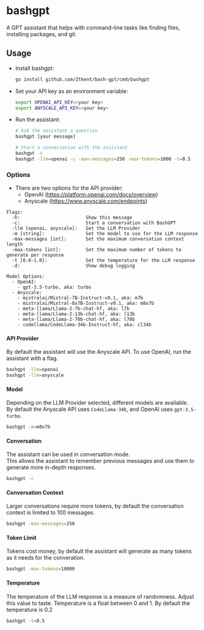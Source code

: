 # bashgpt
A GPT assistant that helps with command-line tasks like finding files, installing packages, and git.

## Usage

- Install bashgpt:  
  ```bash
  go install github.com/Ztkent/bash-gpt/cmd/bashgpt
  ```
  
- Set your API key as an environment variable:
  ```bash
  export OPENAI_API_KEY=<your key>
  export ANYSCALE_API_KEY=<your key>
  ```

- Run the assistant:
  ```bash
  # Ask the assistant a question
  bashgpt [your message]

  # Start a conversation with the assistant
  bashgpt -c
  bashgpt -llm=openai -c -max-messages=250 -max-tokens=1000 -t=0.5
  ```

### Options
- There are two options for the API provider:  
  - OpenAI (https://platform.openai.com/docs/overview)  
  - Anyscale (https://www.anyscale.com/endpoints)  
```
Flags:
  -h:                        Show this message
  -c:                        Start a conversation with BashGPT
  -llm [openai, anyscale]:   Set the LLM Provider
  -m [string]:               Set the model to use for the LLM response
  -max-messages [int]:       Set the maximum conversation context length
  -max-tokens [int]:         Set the maximum number of tokens to generate per response
  -t [0.0-1.0]:              Set the temperature for the LLM response
  -d:                        Show debug logging

Model Options:
  - OpenAI:
    - gpt-3.5-turbo, aka: turbo
  - Anyscale:
    - mistralai/Mistral-7B-Instruct-v0.1, aka: m7b
    - mistralai/Mixtral-8x7B-Instruct-v0.1, aka: m8x7b
    - meta-llama/Llama-2-7b-chat-hf, aka: l7b
    - meta-llama/Llama-2-13b-chat-hf, aka: l13b
    - meta-llama/Llama-2-70b-chat-hf, aka: l70b
    - codellama/CodeLlama-34b-Instruct-hf, aka: cl34b
```

#### API Provider
By default the assistant will use the Anyscale API. To use OpenAI, run the assistant with a flag. 

```bash
bashgpt -llm=openai
bashgpt -llm=anyscale 
```

#### Model
Depending on the LLM Provider selected, different models are available.  
By default the Anyscale API uses `CodeLlama-34b`, and OpenAI uses `gpt-3.5-turbo`.
```bash
bashgpt -m=m8x7b
```

#### Conversation
The assistant can be used in conversation mode.  
This allows the assistant to remember previous messages and use them to generate more in-depth responses.
```bash
bashgpt -c
```

#### Conversation Context
Larger conversations require more tokens, by default the conversation context is limited to 100 messages.  
```bash
bashgpt -max-messages=250
```

#### Token Limit
Tokens cost money, by default the assistant will generate as many tokens as it needs for the converation.
```bash
bashgpt -max-tokens=10000
```

#### Temperature
The temperature of the LLM response is a measure of randomness. Adjust this value to taste.
Temperature is a float between 0 and 1. By default the temperature is 0.2
```bash
bashgpt -t=0.5
```